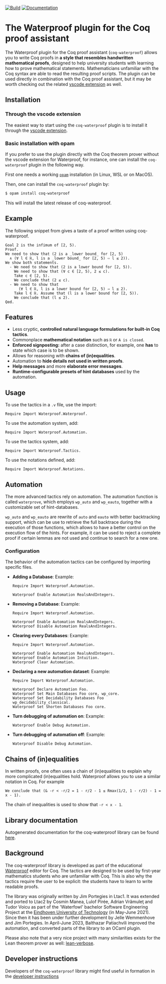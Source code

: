 [![Build][build-badge]][build-link]
[![Documentation][documentation-badge]][documentation-link]

[build-badge]: https://github.com/impermeable/coq-waterproof/workflows/Build/badge.svg
[documentation-badge]: https://github.com/impermeable/coq-waterproof/workflows/Documentation/badge.svg

[build-link]: https://github.com/impermeable/coq-waterproof/actions?query=workflow:"Build"
[documentation-link]: https://github.com/impermeable/coq-waterproof/actions?query=workflow:"Documentation"

# The Waterproof plugin for the Coq proof assistant

The Waterproof plugin for the Coq proof assistant (`coq-waterproof`) allows you to write Coq proofs in **a style that resembles handwritten mathematical proofs**, designed to help university
students with learning how to prove mathematical statements.
Mathematicians unfamiliar with the Coq syntax are able to read the resulting proof scripts. The plugin can be used directly in combination with the Coq proof assistant, but it may be worth checking out
the related [vscode extension](https://marketplace.visualstudio.com/items?itemName=waterproof-tue.waterproof) as well.

## Installation

### Through the vscode extension

The easiest way to start using the `coq-waterproof` plugin is to install it through the [vscode extension](https://marketplace.visualstudio.com/items?itemName=waterproof-tue.waterproof).

### Basic installation with opam

If you prefer to use the plugin directly with the Coq theorem prover without the vscode extension for Waterproof, for instance, one can install the `coq-waterproof` plugin in the following way.

First one needs a working [`opam`](https://opam.ocaml.org/) installation (in Linux, WSL or on MacOS).

Then, one can install the `coq-waterproof` plugin by:

```bash
$ opam install coq-waterproof
```

This will install the latest release of coq-waterproof.

## Example
The following snippet from gives a taste of a proof written using coq-waterproof.
```coq
Goal 2 is the infimum of [2, 5).
Proof.
We need to show that (2 is a _lower bound_ for [2, 5)
  ∧ (∀ l ∈ ℝ, l is a _lower bound_ for [2, 5) ⇨ l ≤ 2)).
We show both statements.
  - We need to show that (2 is a lower bound for [2, 5)).
    We need to show that (∀ c ∈ [2, 5), 2 ≤ c).
    Take c ∈ [2, 5).
    We conclude that (2 ≤ c).
  - We need to show that
      (∀ l ∈ ℝ, l is a lower bound for [2, 5) ⇒ l ≤ 2).
    Take l ∈ ℝ. Assume that (l is a lower bound for [2, 5)).
    We conclude that (l ≤ 2).
Qed.
```

## Features

* Less cryptic, **controlled natural language formulations for built-in Coq tactics**.
* Commonplace **mathematical notation** such as `ℝ` or `A is closed`.
* **Enforced signposting:** after a case distinction, for example, one **has** to state which case is to be shown.
* Allows for reasoning with **chains of (in)equalities**.
* Automation to **hide details not used in written proofs**.
* **Help messages** and more **elaborate error messages**.
* **Runtime-configurable presets of hint databases** used by the automation.

## Usage
To use the tactics in a `.v` file, use the import:
```coq
Require Import Waterproof.Waterproof.
```

To use the automation system, add:
```coq
Require Import Waterproof.Automation.
```

To use the tactics system, add:
```coq
Require Import Waterproof.Tactics.
```

To use the notations defined, add:
```coq
Require Import Waterproof.Notations.
```



## Automation

The more advanced tactics rely on automation. The automation function is called `waterprove`, which employs `wp_auto` and `wp_eauto`, together with a customizable set of hint-databases.

`wp_auto` and `wp_eauto` are rewrite of `auto` and `eauto` with better backtracking support, which can be use to retrieve the full backtrace during the execution of those functions, which allows to have a better control on the execution flow of the hints. For example, it can be used to reject a complete proof if certain lemmas are not used and continue to search for a new one.

### Configuration

The behavior of the automation tactics can be configured by importing specific files.

* **Adding a Database**: Example:
    ```coq
    Require Import Waterproof.Automation.

    Waterproof Enable Automation RealsAndIntegers.
    ```

* **Removing a Database**: Example:
    ```coq
    Require Import Waterproof.Automation.

    Waterproof Enable Automation RealsAndIntegers.
    Waterproof Disable Automation RealsAndIntegers.
    ```

* **Clearing every Databases**: Example:
    ```coq
    Require Import Waterproof.Automation.

    Waterproof Enable Automation RealsAndIntegers.
    Waterproof Enable Automation Intuition.
    Waterproof Clear Automation.
    ```

* **Declaring a new automation dataset**: Example:
  ```coq
  Require Import Waterproof.Automation.

  Waterproof Declare Automation Foo.
  Waterproof Set Main Databases Foo core, wp_core.
  Waterproof Set Decidability Databases Foo wp_decidability_classical.
  Waterproof Set Shorten Databases Foo core.
  ```

* **Turn debugging of automation on**: Example:
  ```coq
  Waterproof Enable Debug Automation.
  ```

* **Turn debugging of automation off**: Example:
  ```coq
  Waterproof Disable Debug Automation.
  ```

## Chains of (in)equalities
In written proofs, one often uses a chain of (in)equalities to explain why more complicated (in)equalities hold.
Waterproof allows you to use a similar notation in Coq.
For example

```coq
We conclude that (& -r < -r/2 = 1 - r/2 - 1 ≤ Rmax(1/2, 1 - r/2) - 1 = x - 1).
```
The chain of inequalities is used to show that `-r < x - 1`.

## Library documentation

Autogenerated documentation for the coq-waterproof library can be found
[here](https://impermeable.github.io/coq-waterproof/).

## Background

The coq-waterproof library is developed as part of the educational [Waterproof](https://github.com/impermeable/waterproof) editor for Coq.
The tactics are designed to be used by first-year mathematics students who are unfamiliar with Coq. This is also why the tactics require the user to be explicit: the students have to learn to write readable proofs.

The library was originally written by Jim Portegies in Ltac1. It was extended and ported to Ltac2 by Cosmin Manea, Lulof Pirée, Adrian Vrămuleţ and Tudor Voicu as part of the 'Waterfowl' bachelor Software Engineering Project at the [Eindhoven University of Technology](https://www.tue.nl/en/) (in May-June 2021). Since then it has been under further development by Jelle Wemmenhove and Jim Portegies. In April-June 2023, Balthazar Patiachvili improved the automation, and converted parts of the library to an OCaml plugin.

Please also note that a very nice project with many similarities exists for the Lean theorem prover as well: [lean-verbose](https://github.com/PatrickMassot/verbose-lean4).

## Developer instructions

Developers of the `coq-waterproof` library might find useful in formation in the [developer instructions](Developer-instructions.md)
